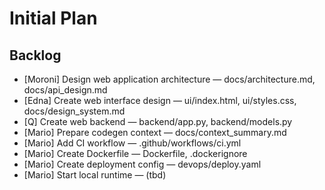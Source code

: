 # Initial Plan

## Backlog

- [Moroni] Design web application architecture — docs/architecture.md, docs/api_design.md
- [Edna] Create web interface design — ui/index.html, ui/styles.css, docs/design_system.md
- [Q] Create web backend — backend/app.py, backend/models.py
- [Mario] Prepare codegen context — docs/context_summary.md
- [Mario] Add CI workflow — .github/workflows/ci.yml
- [Mario] Create Dockerfile — Dockerfile, .dockerignore
- [Mario] Create deployment config — devops/deploy.yaml
- [Mario] Start local runtime — (tbd)
